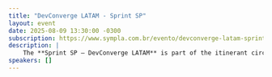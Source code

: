 ```yaml
---
title: "DevConverge LATAM - Sprint SP"
layout: event
date: 2025-08-09 13:30:00 -0300
subscription: https://www.sympla.com.br/evento/devconverge-latam-sprint-sp/3026669?referrer=quarkusclub.github.io
description: |
    The **Sprint SP – DevConverge LATAM** is part of the itinerant circuit across Latin America, organized by various partner communities! It features technical talks with renowned specialists in different tech stacks and areas of expertise. There will be an interactive panel bringing together community representatives, a coffee break & networking session fostering connections between participants and sponsors, and live streaming on the participating communities' channels.
speakers: []
---
```


